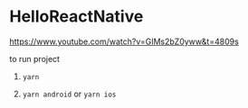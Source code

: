 # HelloReactNative

https://www.youtube.com/watch?v=GIMs2bZ0yww&t=4809s

to run project

1. `yarn`

2. `yarn android` or `yarn ios`
